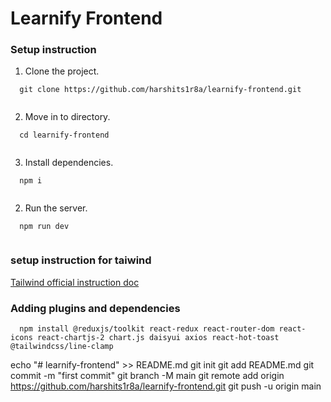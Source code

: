 # Learnify Frontend

### Setup instruction

1. Clone the project.
```
  git clone https://github.com/harshits1r8a/learnify-frontend.git
  
```

2. Move in to directory.
```
  cd learnify-frontend
  
```

3. Install dependencies.
```
  npm i
  
```

2. Run the server.
```
  npm run dev
  
```

### setup instruction for taiwind

[Tailwind official instruction doc](https://tailwindcss.com/docs/guides/vite)

### Adding plugins and dependencies
```
  npm install @reduxjs/toolkit react-redux react-router-dom react-icons react-chartjs-2 chart.js daisyui axios react-hot-toast @tailwindcss/line-clamp
```

echo "# learnify-frontend" >> README.md
git init
git add README.md
git commit -m "first commit"
git branch -M main
git remote add origin https://github.com/harshits1r8a/learnify-frontend.git
git push -u origin main